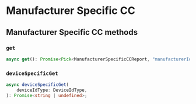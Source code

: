 # Manufacturer Specific CC

## Manufacturer Specific CC methods

### `get`

```ts
async get(): Promise<Pick<ManufacturerSpecificCCReport, "manufacturerId" | "productType" | "productId"> | undefined>;
```

### `deviceSpecificGet`

```ts
async deviceSpecificGet(
	deviceIdType: DeviceIdType,
): Promise<string | undefined>;
```
